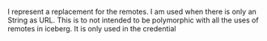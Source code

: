 I represent a replacement for the remotes. 
I am used when there is only an String as URL.
This is to not intended to be polymorphic with all the uses of remotes in iceberg. 
It is only used in the credential